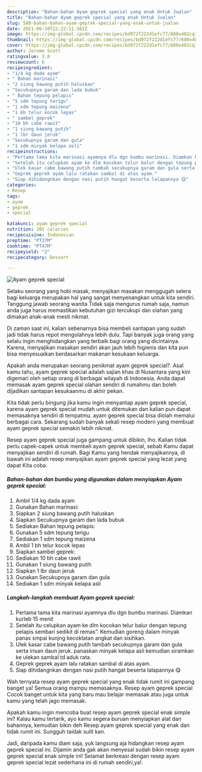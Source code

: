 ```yaml
---
description: "Bahan-bahan Ayam geprek special yang enak Untuk Jualan"
title: "Bahan-bahan Ayam geprek special yang enak Untuk Jualan"
slug: 580-bahan-bahan-ayam-geprek-special-yang-enak-untuk-jualan
date: 2021-06-10T22:22:11.562Z
image: https://img-global.cpcdn.com/recipes/bd972f222d1efc77/680x482cq70/ayam-geprek-special-foto-resep-utama.jpg
thumbnail: https://img-global.cpcdn.com/recipes/bd972f222d1efc77/680x482cq70/ayam-geprek-special-foto-resep-utama.jpg
cover: https://img-global.cpcdn.com/recipes/bd972f222d1efc77/680x482cq70/ayam-geprek-special-foto-resep-utama.jpg
author: Jerome Scott
ratingvalue: 3.8
reviewcount: 6
recipeingredient:
- "1/4 kg dada ayam"
- " Bahan marinasi"
- "2 siung bawang putih haluskan"
- "Secukupnya garam dan lada bubuk"
- " Bahan tepung pelapis"
- "5 sdm tepung terigu"
- "1 sdm tepung maizena"
- "1 bh telur kocok lepas"
- " sambel geprek"
- "10 bh cabe rawit"
- "1 siung bawang putih"
- "1 lbr daun jeruk"
- "Secukupnya garam dan gula"
- "1 sdm minyak kelapa asli"
recipeinstructions:
- "Pertama tama kita marinasi ayamnya dlu dgn bumbu marinasi. Diamkan kurleb 15 menit"
- "Setelah itu celupkan ayam ke dlm kocokan telur balur dengan tepung pelapis sembari sedikit di remas”. Kemudian goreng dalam minyak panas smpai kunjng kecoklatan angkat dan sisihkan."
- "Ulek kasar cabe bawang putih tambah secukupnya garam dan gula serta irisan daun jeruk. panaskan minyak kelapa asli kemudian siramkan ke ulekan sambal td aduk rata."
- "Geprek geprek ayam lalu ratakan sambal di atas ayam."
- "Siap dihidangnkan dengan nasi putih hangat beserta lalapannya 😋"
categories:
- Resep
tags:
- ayam
- geprek
- special

katakunci: ayam geprek special 
nutrition: 201 calories
recipecuisine: Indonesian
preptime: "PT37M"
cooktime: "PT47M"
recipeyield: "2"
recipecategory: Dessert

---
```



![Ayam geprek special](https://img-global.cpcdn.com/recipes/bd972f222d1efc77/680x482cq70/ayam-geprek-special-foto-resep-utama.jpg)

Selaku seorang yang hobi masak, menyajikan masakan menggugah selera bagi keluarga merupakan hal yang sangat menyenangkan untuk kita sendiri. Tanggung jawab seorang  wanita Tidak saja mengurus rumah saja, namun anda juga harus memastikan kebutuhan gizi tercukupi dan olahan yang dimakan anak-anak mesti nikmat.

Di zaman  saat ini, kalian sebenarnya bisa membeli santapan yang sudah jadi tidak harus repot mengolahnya lebih dulu. Tapi banyak juga orang yang selalu ingin menghidangkan yang terbaik bagi orang yang dicintainya. Karena, menyajikan masakan sendiri akan jauh lebih higienis dan kita pun bisa menyesuaikan berdasarkan makanan kesukaan keluarga. 



Apakah anda merupakan seorang penikmat ayam geprek special?. Asal kamu tahu, ayam geprek special adalah sajian khas di Nusantara yang kini digemari oleh setiap orang di berbagai wilayah di Indonesia. Anda dapat memasak ayam geprek special olahan sendiri di rumahmu dan boleh dijadikan santapan kesukaanmu di akhir pekan.

Kita tidak perlu bingung jika kamu ingin menyantap ayam geprek special, karena ayam geprek special mudah untuk ditemukan dan kalian pun dapat memasaknya sendiri di tempatmu. ayam geprek special bisa diolah memalui berbagai cara. Sekarang sudah banyak sekali resep modern yang membuat ayam geprek special semakin lebih nikmat.

Resep ayam geprek special juga gampang untuk dibikin, lho. Kalian tidak perlu capek-capek untuk membeli ayam geprek special, sebab Kamu dapat menyajikan sendiri di rumah. Bagi Kamu yang hendak menyajikannya, di bawah ini adalah resep menyajikan ayam geprek special yang lezat yang dapat Kita coba.

<!--inarticleads1-->

##### Bahan-bahan dan bumbu yang digunakan dalam menyiapkan Ayam geprek special:

1. Ambil 1/4 kg dada ayam
1. Gunakan  Bahan marinasi:
1. Siapkan 2 siung bawang putih haluskan
1. Siapkan Secukupnya garam dan lada bubuk
1. Sediakan  Bahan tepung pelapis:
1. Gunakan 5 sdm tepung terigu
1. Sediakan 1 sdm tepung maizena
1. Ambil 1 bh telur kocok lepas
1. Siapkan  sambel geprek:
1. Sediakan 10 bh cabe rawit
1. Gunakan 1 siung bawang putih
1. Siapkan 1 lbr daun jeruk
1. Gunakan Secukupnya garam dan gula
1. Sediakan 1 sdm minyak kelapa asli




<!--inarticleads2-->

##### Langkah-langkah membuat Ayam geprek special:

1. Pertama tama kita marinasi ayamnya dlu dgn bumbu marinasi. Diamkan kurleb 15 menit
1. Setelah itu celupkan ayam ke dlm kocokan telur balur dengan tepung pelapis sembari sedikit di remas”. Kemudian goreng dalam minyak panas smpai kunjng kecoklatan angkat dan sisihkan.
1. Ulek kasar cabe bawang putih tambah secukupnya garam dan gula serta irisan daun jeruk. panaskan minyak kelapa asli kemudian siramkan ke ulekan sambal td aduk rata.
1. Geprek geprek ayam lalu ratakan sambal di atas ayam.
1. Siap dihidangnkan dengan nasi putih hangat beserta lalapannya 😋




Wah ternyata resep ayam geprek special yang enak tidak rumit ini gampang banget ya! Semua orang mampu memasaknya. Resep ayam geprek special Cocok banget untuk kita yang baru mau belajar memasak atau juga untuk kamu yang telah jago memasak.

Apakah kamu ingin mencoba buat resep ayam geprek special enak simple ini? Kalau kamu tertarik, ayo kamu segera buruan menyiapkan alat dan bahannya, kemudian bikin deh Resep ayam geprek special yang enak dan tidak rumit ini. Sungguh taidak sulit kan. 

Jadi, daripada kamu diam saja, yuk langsung aja hidangkan resep ayam geprek special ini. Dijamin anda gak akan menyesal sudah bikin resep ayam geprek special enak simple ini! Selamat berkreasi dengan resep ayam geprek special lezat sederhana ini di rumah sendiri,ya!.

